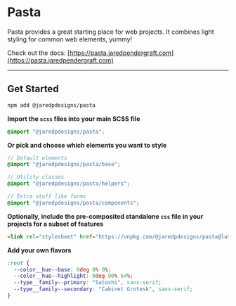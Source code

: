 # Pasta

Pasta provides a great starting place for web projects. It combines light styling for common web elements, yummy!

Check out the docs: [https://pasta.jaredpendergraft.com](https://pasta.jaredpendergraft.com)

***

## Get Started

```bash
npm add @jaredpdesigns/pasta
```

**Import the `scss` files into your main SCSS file**

```scss
@import "@jaredpdesigns/pasta";
```

**Or pick and choose which elements you want to style**

```scss
// Default elements
@import "@jaredpdesigns/pasta/base";

// Utility classes
@import "@jaredpdesigns/pasta/helpers";

// Extra stuff like forms
@import "@jaredpdesigns/pasta/components";
```

**Optionally, include the pre-composited standalone `css` file in your projects for a subset of features**

```html
<link rel="stylesheet" href="https://unpkg.com/@jaredpdesigns/pasta@latest/pasta.css"/>
```

**Add your own flavors**

```css
:root {
  --color__hue--base: 0deg 0% 0%;
  --color__hue--highlight: 0deg 90% 64%;
  --type__family--primary: "Satoshi", sans-serif;
  --type__family--secondary: "Cabinet Grotesk", sans-serif;
}
```